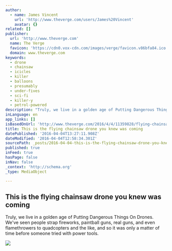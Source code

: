 ```yaml
---
author:
  - name: James Vincent
    url: 'http://www.theverge.com/users/James%20Vincent'
    avatar: {}
related: []
publisher:
  url: 'http://www.theverge.com'
  name: The Verge
  favicon: 'https://cdn0.vox-cdn.com/images/verge/favicon.v86bfa84.ico'
  domain: www.theverge.com
keywords:
  - drone
  - chainsaw
  - icicles
  - killer
  - balloons
  - presumably
  - under-fives
  - sci-fi
  - killer-y
  - petrol-powered
description: "Truly, we live in a golden age of Putting Dangerous Things On Drones. We've seen people strap fireworks, paintball guns, real guns, and even flamethrowers to quadcopters and the like, and so it was only a matter of time before someone tried with power tools."
inLanguage: en
app_links: []
isBasedOnUrl: 'http://www.theverge.com/2016/4/4/11359828/flying-chainsaw-drone-finland'
title: This is the flying chainsaw drone you knew was coming
datePublished: '2016-04-04T13:27:11.908Z'
dateModified: '2016-04-04T12:58:34.301Z'
sourcePath: _posts/2016-04-04-this-is-the-flying-chainsaw-drone-you-knew-was-coming.md
published: true
inFeed: true
hasPage: false
inNav: false
_context: 'http://schema.org'
_type: MediaObject

---
```

<article style=""><h1>This is the flying chainsaw drone you knew was coming</h1><p>Truly, we live in a golden age of Putting Dangerous Things On Drones. We've seen people strap fireworks, paintball guns, real guns, and even flamethrowers to quadcopters and the like, and so it was only a matter of time before someone tried with power tools.</p><img src="https://cdn0.vox-cdn.com/thumbor/nQtl4O0UHJUsfw4VK2jwtKcH0lE=/0x0:600x338/1600x900/cdn0.vox-cdn.com/uploads/chorus_image/image/49229433/flying_chainsaw_drone.0.0.gif" /></article>